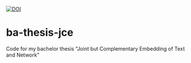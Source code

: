 [![DOI](https://zenodo.org/badge/234780277.svg)](https://zenodo.org/badge/latestdoi/234780277)

# ba-thesis-jce

Code for my bachelor thesis "Joint but Complementary Embedding of Text and Network"
